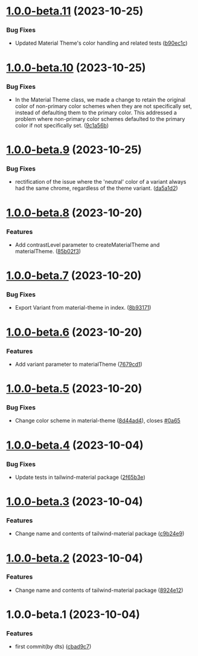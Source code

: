 # [1.0.0-beta.11](https://github.com/Udixio/tailwind-material/compare/v1.0.0-beta.10...v1.0.0-beta.11) (2023-10-25)

### Bug Fixes

* Updated Material Theme's color handling and related
  tests ([b90ec1c](https://github.com/Udixio/tailwind-material/commit/b90ec1ce4c6fedf4b4026940e529d4255ac9a76b))

# [1.0.0-beta.10](https://github.com/Udixio/tailwind-material/compare/v1.0.0-beta.9...v1.0.0-beta.10) (2023-10-25)

### Bug Fixes

* In the Material Theme class, we made a change to retain the original color of non-primary color schemes when they are
  not specifically set, instead of defaulting them to the primary color. This addressed a problem where non-primary
  color schemes defaulted to the primary color if not specifically
  set. ([9c1a56b](https://github.com/Udixio/tailwind-material/commit/9c1a56b681aa176fe72e940df65cbbd67f9e2bbe))

# [1.0.0-beta.9](https://github.com/Udixio/tailwind-material/compare/v1.0.0-beta.8...v1.0.0-beta.9) (2023-10-25)

### Bug Fixes

* rectification of the issue where the 'neutral' color of a variant always had the same chrome, regardless of the theme
  variant. ([da5a1d2](https://github.com/Udixio/tailwind-material/commit/da5a1d2056a27c84d698fbce922a00e0d0b75ba8))

# [1.0.0-beta.8](https://github.com/Udixio/tailwind-material/compare/v1.0.0-beta.7...v1.0.0-beta.8) (2023-10-20)

### Features

* Add contrastLevel parameter to createMaterialTheme and
  materialTheme. ([85b02f3](https://github.com/Udixio/tailwind-material/commit/85b02f3115e18b120bbf552930f701a8e4a9f2f7))

# [1.0.0-beta.7](https://github.com/Udixio/tailwind-material/compare/v1.0.0-beta.6...v1.0.0-beta.7) (2023-10-20)

### Bug Fixes

* Export Variant from material-theme in
  index. ([8b93171](https://github.com/Udixio/tailwind-material/commit/8b93171ccacd27a31696cac1bad0c9f2bceae93f))

# [1.0.0-beta.6](https://github.com/Udixio/tailwind-material/compare/v1.0.0-beta.5...v1.0.0-beta.6) (2023-10-20)

### Features

* Add variant parameter to
  materialTheme ([7679cd1](https://github.com/Udixio/tailwind-material/commit/7679cd1e8960c21034e078e19c7793007726a72c))

# [1.0.0-beta.5](https://github.com/Udixio/tailwind-material/compare/v1.0.0-beta.4...v1.0.0-beta.5) (2023-10-20)

### Bug Fixes

* Change color scheme in
  material-theme ([8d44ad4](https://github.com/Udixio/tailwind-material/commit/8d44ad4d90ff447498cf1580cf43f57169ff263a)),
  closes [#0a65](https://github.com/Udixio/tailwind-material/issues/0a65)

# [1.0.0-beta.4](https://github.com/Udixio/tailwind-material/compare/v1.0.0-beta.3...v1.0.0-beta.4) (2023-10-04)

### Bug Fixes

* Update tests in tailwind-material
  package ([2f65b3e](https://github.com/Udixio/tailwind-material/commit/2f65b3e21d72beb18fa115d14e57706b7c2848ab))

# [1.0.0-beta.3](https://github.com/Udixio/tailwind-material/compare/v1.0.0-beta.2...v1.0.0-beta.3) (2023-10-04)

### Features

* Change name and contents of tailwind-material
  package ([c9b24e9](https://github.com/Udixio/tailwind-material/commit/c9b24e9c1c014a8fa5bdc959b34b7163213198f6))

# [1.0.0-beta.2](https://github.com/Udixio/tailwind-material/compare/v1.0.0-beta.1...v1.0.0-beta.2) (2023-10-04)

### Features

* Change name and contents of tailwind-material
  package ([8924e12](https://github.com/Udixio/tailwind-material/commit/8924e1257403cfaef1bf5c2d2ebacd2adbddb8e7))

# 1.0.0-beta.1 (2023-10-04)

### Features

* first commit(by
  dts) ([cbad9c7](https://github.com/Udixio/tailwind-material/commit/cbad9c784a423ed1d9c0477c7d0a991f1dbf3be7))

